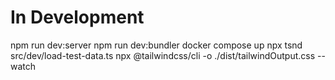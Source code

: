 # In Development

npm run dev:server
npm run dev:bundler
docker compose up
npx tsnd src/dev/load-test-data.ts
npx @tailwindcss/cli -o ./dist/tailwindOutput.css --watch
